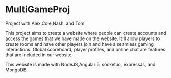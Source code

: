 # MultiGameProj
Project with Alex,Cole,Nash, and Tom

This project aims to create a website where people can create accounts and access the games that we have made on the website.
It'll allow players to create rooms and have other players join and have a seamless gaming interactions.
Global scoreboard, player profiles, and online chat are features that are included in our website.

This website is made with NodeJS,Angular 5, socket.io, expressJs, and MongoDB.
